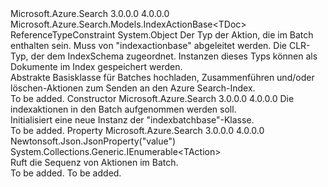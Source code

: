 <Type Name="IndexBatchBase&lt;TAction,TDoc&gt;" FullName="Microsoft.Azure.Search.Models.IndexBatchBase&lt;TAction,TDoc&gt;">
  <TypeSignature Language="C#" Value="public abstract class IndexBatchBase&lt;TAction,TDoc&gt; where TAction : IndexActionBase&lt;TDoc&gt; where TDoc : class" />
  <TypeSignature Language="ILAsm" Value=".class public auto ansi abstract beforefieldinit IndexBatchBase`2&lt;(class Microsoft.Azure.Search.Models.IndexActionBase`1&lt;!TDoc&gt;) TAction, class TDoc&gt; extends System.Object" />
  <TypeSignature Language="DocId" Value="T:Microsoft.Azure.Search.Models.IndexBatchBase`2" />
  <TypeSignature Language="VB.NET" Value="Public MustInherit Class IndexBatchBase(Of TAction, TDoc)" />
  <TypeSignature Language="F#" Value="type IndexBatchBase&lt;'Action, 'Doc (requires 'Action :&gt; IndexActionBase&lt;'Doc&gt; and 'Doc : null)&gt; = class" />
  <AssemblyInfo>
    <AssemblyName>Microsoft.Azure.Search</AssemblyName>
    <AssemblyVersion>3.0.0.0</AssemblyVersion>
    <AssemblyVersion>4.0.0.0</AssemblyVersion>
  </AssemblyInfo>
  <TypeParameters>
    <TypeParameter Name="TAction">
      <Constraints>
        <BaseTypeName>Microsoft.Azure.Search.Models.IndexActionBase&lt;TDoc&gt;</BaseTypeName>
      </Constraints>
    </TypeParameter>
    <TypeParameter Name="TDoc">
      <Constraints>
        <ParameterAttribute>ReferenceTypeConstraint</ParameterAttribute>
      </Constraints>
    </TypeParameter>
  </TypeParameters>
  <Base>
    <BaseTypeName>System.Object</BaseTypeName>
  </Base>
  <Interfaces />
  <Docs>
    <typeparam name="TAction">
            Der Typ der Aktion, die im Batch enthalten sein. Muss von "indexactionbase" abgeleitet werden.
            </typeparam>
    <typeparam name="TDoc">
            Die CLR-Typ, der dem IndexSchema zugeordnet. Instanzen dieses Typs können als Dokumente im Index gespeichert werden.
            </typeparam>
    <summary>
            Abstrakte Basisklasse für Batches hochladen, Zusammenführen und/oder löschen-Aktionen zum Senden an den Azure Search-Index.
            </summary>
    <remarks>To be added.</remarks>
  </Docs>
  <Members>
    <Member MemberName=".ctor">
      <MemberSignature Language="C#" Value="protected IndexBatchBase (System.Collections.Generic.IEnumerable&lt;TAction&gt; actions);" />
      <MemberSignature Language="ILAsm" Value=".method familyhidebysig specialname rtspecialname instance void .ctor(class System.Collections.Generic.IEnumerable`1&lt;!TAction&gt; actions) cil managed" />
      <MemberSignature Language="DocId" Value="M:Microsoft.Azure.Search.Models.IndexBatchBase`2.#ctor(System.Collections.Generic.IEnumerable{`0})" />
      <MemberSignature Language="VB.NET" Value="Protected Sub New (actions As IEnumerable(Of TAction))" />
      <MemberSignature Language="F#" Value="new Microsoft.Azure.Search.Models.IndexBatchBase&lt;'Action, 'Doc (requires 'Action :&gt; Microsoft.Azure.Search.Models.IndexActionBase&lt;'Doc&gt; and 'Doc : null)&gt; : seq&lt;'Action (requires 'Action :&gt; Microsoft.Azure.Search.Models.IndexActionBase&lt;'Doc&gt;)&gt; -&gt; Microsoft.Azure.Search.Models.IndexBatchBase&lt;'Action, 'Doc (requires 'Action :&gt; Microsoft.Azure.Search.Models.IndexActionBase&lt;'Doc&gt; and 'Doc : null)&gt;" Usage="new Microsoft.Azure.Search.Models.IndexBatchBase&lt;'Action, 'Doc (requires 'Action :&gt; Microsoft.Azure.Search.Models.IndexActionBase&lt;'Doc&gt; and 'Doc : null)&gt; actions" />
      <MemberType>Constructor</MemberType>
      <AssemblyInfo>
        <AssemblyName>Microsoft.Azure.Search</AssemblyName>
        <AssemblyVersion>3.0.0.0</AssemblyVersion>
        <AssemblyVersion>4.0.0.0</AssemblyVersion>
      </AssemblyInfo>
      <Parameters>
        <Parameter Name="actions" Type="System.Collections.Generic.IEnumerable&lt;TAction&gt;" />
      </Parameters>
      <Docs>
        <param name="actions">Die indexaktionen in den Batch aufgenommen werden soll.</param>
        <summary>
            Initialisiert eine neue Instanz der "indexbatchbase"-Klasse.
            </summary>
        <remarks>To be added.</remarks>
      </Docs>
    </Member>
    <Member MemberName="Actions">
      <MemberSignature Language="C#" Value="public System.Collections.Generic.IEnumerable&lt;TAction&gt; Actions { get; }" />
      <MemberSignature Language="ILAsm" Value=".property instance class System.Collections.Generic.IEnumerable`1&lt;!TAction&gt; Actions" />
      <MemberSignature Language="DocId" Value="P:Microsoft.Azure.Search.Models.IndexBatchBase`2.Actions" />
      <MemberSignature Language="VB.NET" Value="Public ReadOnly Property Actions As IEnumerable(Of TAction)" />
      <MemberSignature Language="F#" Value="member this.Actions : seq&lt;'Action (requires 'Action :&gt; Microsoft.Azure.Search.Models.IndexActionBase&lt;'Doc&gt;)&gt;" Usage="Microsoft.Azure.Search.Models.IndexBatchBase&lt;'Action, 'Doc (requires 'Action :&gt; Microsoft.Azure.Search.Models.IndexActionBase&lt;'Doc&gt; and 'Doc : null)&gt;.Actions" />
      <MemberType>Property</MemberType>
      <AssemblyInfo>
        <AssemblyName>Microsoft.Azure.Search</AssemblyName>
        <AssemblyVersion>3.0.0.0</AssemblyVersion>
        <AssemblyVersion>4.0.0.0</AssemblyVersion>
      </AssemblyInfo>
      <Attributes>
        <Attribute>
          <AttributeName>Newtonsoft.Json.JsonProperty("value")</AttributeName>
        </Attribute>
      </Attributes>
      <ReturnValue>
        <ReturnType>System.Collections.Generic.IEnumerable&lt;TAction&gt;</ReturnType>
      </ReturnValue>
      <Docs>
        <summary>
            Ruft die Sequenz von Aktionen im Batch.
            </summary>
        <value>To be added.</value>
        <remarks>To be added.</remarks>
      </Docs>
    </Member>
  </Members>
</Type>